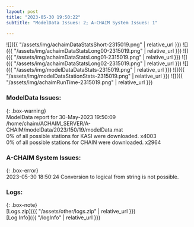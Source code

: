 ```yaml
---
layout: post
title: "2023-05-30 19:50:22"
subtitle: "ModelData Issues: 2; A-CHAIM System Issues: 1"

---
```


![]({{ "/assets/img/achaimDataStatsShort-2315019.png" | relative_url }})
![]({{ "/assets/img/achaimDataStatsLong00-2315019.png" | relative_url }})
![]({{ "/assets/img/achaimDataStatsLong01-2315019.png" | relative_url }})
![]({{ "/assets/img/achaimDataStatsLong02-2315019.png" | relative_url }})
![]({{ "/assets/img/modelDataDataStats-2315019.png" | relative_url }})
![]({{ "/assets/img/modelDataStationStats-2315019.png" | relative_url }})
![]({{ "/assets/img/achaimRunTime-2315019.png" | relative_url }})


### ModelData Issues:  
  
{: .box-warning}  
 ModelData report for 30-May-2023 19:50:09   
 /home/chaim/ACHAIM_SERVER/A-CHAIM/modelData/2023/150/19/modelData.mat   
 0% of all possible stations for KASI were downloaded. x4003   
 0% of all possible stations for CHAIN were downloaded. x2964   
  
### A-CHAIM System Issues:  
  
{: .box-error}  
2023-05-30 18:50:24 Conversion to logical from string is not possible.  

### Logs:  
  
{: .box-note}  
[Logs.zip]({{ "/assets/other/logs.zip" | relative_url }})  
[Log Info]({{ "/logInfo" | relative_url }})  
